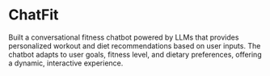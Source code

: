 # ChatFit
Built a conversational fitness chatbot powered by LLMs that provides personalized workout and diet recommendations based on user inputs. The chatbot adapts to user goals, fitness level, and dietary preferences, offering a dynamic, interactive experience.
